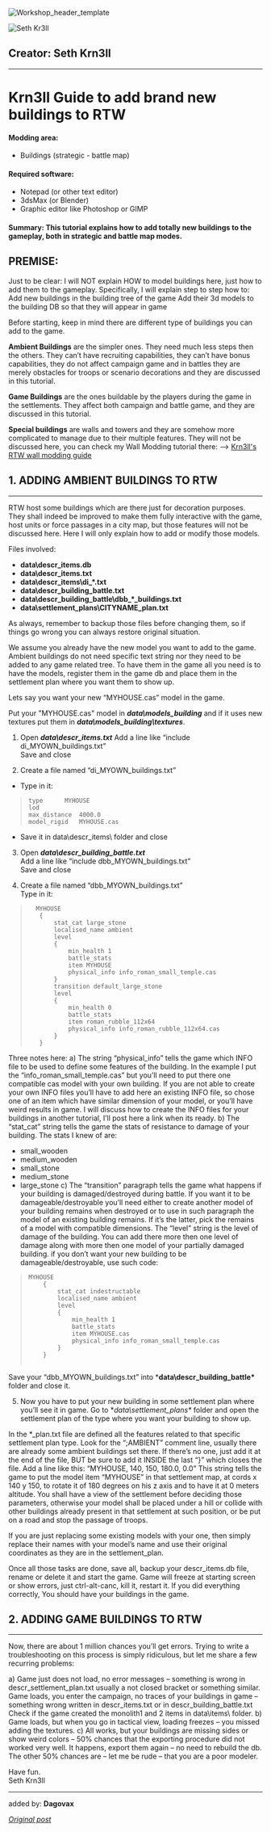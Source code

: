 ![Workshop_header_template](/Workshop_header_template.png)

![Seth Kr3ll](/images/contributors/seth_k3rnll.png)
## Creator: **Seth Krn3ll**
---

# Krn3ll Guide to add brand new buildings to RTW

#### Modding area: 
* Buildings (strategic - battle map)
#### Required software: 
* Notepad (or other text editor)
* 3dsMax (or Blender)
* Graphic editor like Photoshop or GIMP
#### Summary: This tutorial explains how to add totally new buildings to the gameplay, both in strategic and battle map modes.

## PREMISE:
Just to be clear: I will NOT explain HOW to model buildings here, just how to add them to the gameplay. Specifically, I will explain step to step how to:
Add new buildings in the building tree of the game
Add their 3d models to the building DB so that they will appear in game

Before starting, keep in mind there are different type of buildings you can add to the game.

**Ambient Buildings** are the simpler ones. They need much less steps then the others. They can’t have recruiting capabilities, they can’t have bonus capabilities, they do not affect campaign game and in battles they are merely obstacles for troops or scenario decorations and they are discussed in this tutorial.

**Game Buildings** are the ones buildable by the players during the game in the settlements. They affect both campaign and battle game, and they are discussed in this tutorial.

**Special buildings** are walls and towers and they are somehow more complicated to manage due to their multiple features. They will not be discussed here, you can check my Wall Modding tutorial there:
--> [Krn3ll's RTW wall modding guide](http://www.twcenter.net/forums/showthread.php?t=439235) 

## 1. ADDING AMBIENT BUILDINGS TO RTW
***
RTW host some buildings which are there just for decoration purposes. They shall indeed be improved to make them fully interactive with the game, host units or force passages in a city map, but those features will not be discussed here. Here I will only explain how to add or modify those models.

Files involved:
* **data\descr_items.db**
* **data\descr_items.txt**
* **data\descr_items\di_*.txt**
* **data\descr_building_battle.txt**
* **data\descr_building_battle\dbb_*_buildings.txt**
* **data\settlement_plans\CITYNAME_plan.txt**

As always, remember to backup those files before changing them, so if things go wrong you can always restore original situation.

We assume you already have the new model you want to add to the game.
Ambient buildings do not need specific text string nor they need to be added to any game related tree.
To have them in the game all you need is to have the models, register them in the game db and place them in the settlement plan where you want them to show up.

Lets say you want your new “MYHOUSE.cas” model in the game.

Put your "MYHOUSE.cas" model in ***data\models_building*** and if it uses new textures put them in ***data\models_building\textures***.

1. Open ***data\descr_items.txt***
Add a line like “include di_MYOWN_buildings.txt”<br />
Save and close<br />

2. Create a file named “di_MYOWN_buildings.txt”<br />
* Type in it:
> ```
> type		MYHOUSE 
> lod
> max_distance	4000.0
> model_rigid	MYHOUSE.cas
> ```
* Save it in data\descr_items\ folder and close

3. Open ***data\descr_building_battle.txt***<br />
Add a line like “include dbb_MYOWN_buildings.txt”<br />
Save and close

4. Create a file named “dbb_MYOWN_buildings.txt”<br />
Type in it:

> ```
>	MYHOUSE
>    {
>        stat_cat large_stone
>        localised_name ambient
>        level
>        {
>            min_health 1
>            battle_stats
>            item MYHOUSE
>            physical_info info_roman_small_temple.cas
>        }
>        transition default_large_stone
>        level
>        {
>            min_health 0
>            battle_stats
>            item roman_rubble_112x64
>            physical_info info_roman_rubble_112x64.cas
>        }
>    }
> ```

Three notes here:
a) The string “physical_info” tells the game which INFO file to be used to define some features of the building. In the example I put the “info_roman_small_temple.cas” but you’ll need to put there one compatible cas model with your own building.
If you are not able to create your own INFO files you’ll have to add here an existing INFO file, so chose one of an item which have similar dimension of your model, or you’ll have weird results in game.
I will discuss how to create the INFO files for your buildings in another tutorial, I’ll post here a link when its ready.
b) The “stat_cat” string tells the game the stats of resistance to damage of your building.
The stats I knew of are:
* small_wooden
* medium_wooden
* small_stone
* medium_stone
* large_stone
c) The “transition” paragraph tells the game what happens if your building is damaged/destroyed during battle. If you want it to be damageable/destroyable you’ll need either to create another model of your building remains when destroyed or to use in such paragraph the model of an existing building remains. If it’s the latter, pick the remains of a model with compatible dimensions. The “level” string is the level of damage of the building. You can add there more then one level of damage along with more then one model of your partially damaged building.
if you don’t want your new building to be damageable/destroyable, use such code:

> ```
> MYHOUSE
>     {
>         stat_cat indestructable
>         localised_name ambient
>         level
>         {
>             min_health 1
>             battle_stats
>             item MYHOUSE.cas
>             physical_info info_roman_small_temple.cas
>         }
>     }
> 	
> ```

Save your “dbb_MYOWN_buildings.txt” into ***data\descr_building_battle\*** folder and close it.

5. Now you have to put your new building in some settlement plan where you’ll see it in game. Go to
**data\settlement_plans\** folder and open the settlement plan of the type where you want your building to show up.

In the *_plan.txt file are defined all the features related to that specific settlement plan type. Look for the “;AMBIENT” comment line, usually there are already some ambient buildings set there. If there’s no one, just add it at the end of the file, BUT be sure to add it INSIDE the last “}” which closes the file.
Add a line like this:
“MYHOUSE, 140, 150, 180.0, 0.0”
This string tells the game to put the model item “MYHOUSE” in that settlement map, at cords x 140 y 150, to rotate it of 180 degrees on his z axis and to have it at 0 meters altitude. You shall have a view of the settlement before deciding those parameters, otherwise your model shall be placed under a hill or collide with other buildings already present in that settlement at such position, or be put on a road and stop the passage of troops.

If you are just replacing some existing models with your one, then simply replace their names with your model’s name and use their original coordinates as they are in the settlement_plan.


Once all those tasks are done, save all, backup your descr_items.db file, rename or delete it and start the game. Game will freeze at starting screen or show errors, just ctrl-alt-canc, kill it, restart it. If you did everything correctly, You should have your buildings in the game.


## 2. ADDING GAME BUILDINGS TO RTW
***

Now, there are about 1 million chances you’ll get errors. Trying to write a troubleshooting on this process is simply ridiculous, but let me share a few recurring problems:

a) Game just does not load, no error messages – something is wrong in descr_settlement_plan.txt usually a not closed bracket or something similar.
Game loads, you enter the campaign, no traces of your buildings in game – something wrong written in descr_items.txt or in descr_building_battle.txt
Check if the game created the monolith1 and 2 items in data\items\ folder.
b) Game loads, but when you go in tactical view, loading freezes – you missed adding the textures.
c) All works, but your buildings are missing sides or show weird colors – 50% chances that the exporting procedure did not worked very well. It happens, export them again – no need to rebuild the db. The other 50% chances are – let me be rude – that you are a poor modeler.


Have fun.<br />
Seth Krn3ll

***
added by: **Dagovax**

*[Original post](http://www.twcenter.net/forums/showthread.php?437930-Krn3ll-Guide-to-add-brand-new-buildings-to-RTW-1-5)*<br />


